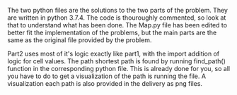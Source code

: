 The two python files are the solutions to the two parts of the problem. They are written in python 3.7.4. The code is thouroughly commented, so look at that to understand what has been done. The Map.py file has been edited to better fit the implementation of the problems, but the main parts are the same as the original file provided by the problem.

Part2 uses most of it's logic exactly like part1, with the import addition of logic for cell values. The path shortest path is found by running find_path() function in the corresponding python file. This is already done for you, so all you have to do to get a visualization of the path is running the file. A visualization each path is also provided in the delivery as png files.
